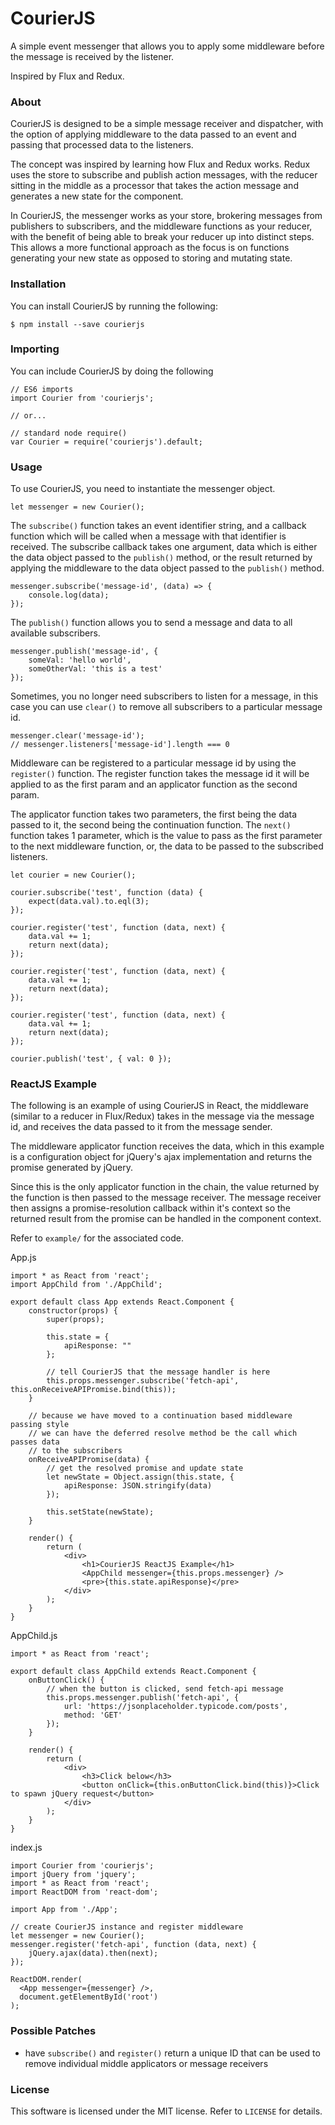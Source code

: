 # CourierJS

A simple event messenger that allows you to apply some middleware before
the message is received by the listener.

Inspired by Flux and Redux.

### About

CourierJS is designed to be a simple message receiver and dispatcher, with the
option of applying middleware to the data passed to an event and passing that
processed data to the listeners.

The concept was inspired by learning how Flux and Redux works. Redux uses the
store to subscribe and publish action messages, with the reducer sitting in the
middle as a processor that takes the action message and generates a new state
for the component.

In CourierJS, the messenger works as your store, brokering messages from publishers
to subscribers, and the middleware functions as your reducer, with the benefit of
being able to break your reducer up into distinct steps. This allows a more functional
approach as the focus is on functions generating your new state as opposed to
storing and mutating state.

### Installation

You can install CourierJS by running the following:

```
$ npm install --save courierjs
```

### Importing

You can include CourierJS by doing the following

```
// ES6 imports
import Courier from 'courierjs';

// or...

// standard node require()
var Courier = require('courierjs').default;
```

### Usage

To use CourierJS, you need to instantiate the messenger object.

```
let messenger = new Courier();
```

The `subscribe()` function takes an event identifier string, and a callback
function which will be called when a message with that identifier is received.
The subscribe callback takes one argument, data which is either the data object
passed to the `publish()` method, or the result returned by applying the middleware
to the data object passed to the `publish()` method.

```
messenger.subscribe('message-id', (data) => {
	console.log(data);
});
```

The `publish()` function allows you to send a message and data to all available
subscribers.

```
messenger.publish('message-id', { 
	someVal: 'hello world', 
	someOtherVal: 'this is a test' 
});
```

Sometimes, you no longer need subscribers to listen for a message, in this case
you can use `clear()` to remove all subscribers to a particular message id.

```
messenger.clear('message-id');
// messenger.listeners['message-id'].length === 0
```

Middleware can be registered to a particular message id by using the `register()`
function. The register function takes the message id it will be applied to as the
first param and an applicator function as the second param.

The applicator function takes two parameters, the first being the data passed to
it, the second being the continuation function. The `next()` function takes 1
parameter, which is the value to pass as the first parameter to the next
middleware function, or, the data to be passed to the subscribed listeners.

```
let courier = new Courier();

courier.subscribe('test', function (data) {
	expect(data.val).to.eql(3);
});

courier.register('test', function (data, next) {
	data.val += 1;
	return next(data);
});

courier.register('test', function (data, next) {
	data.val += 1;
	return next(data);
});

courier.register('test', function (data, next) {
	data.val += 1;
	return next(data);
});

courier.publish('test', { val: 0 });
```

### ReactJS Example

The following is an example of using CourierJS in React, the middleware (similar
to a reducer in Flux/Redux) takes in the message via the message id, and receives
the data passed to it from the message sender. 

The middleware applicator function receives the data, which in this example is
a configuration object for jQuery's ajax implementation and returns the promise
generated by jQuery.

Since this is the only applicator function in the chain, the value returned by
the function is then passed to the message receiver. The message receiver then
assigns a promise-resolution callback within it's context so the returned result
from the promise can be handled in the component context.

Refer to `example/` for the associated code.

App.js
```
import * as React from 'react';
import AppChild from './AppChild';

export default class App extends React.Component {
	constructor(props) {
		super(props);

		this.state = {
			apiResponse: ""
		};
		
		// tell CourierJS that the message handler is here
		this.props.messenger.subscribe('fetch-api', this.onReceiveAPIPromise.bind(this));
	}

	// because we have moved to a continuation based middleware passing style
	// we can have the deferred resolve method be the call which passes data
	// to the subscribers
	onReceiveAPIPromise(data) {
		// get the resolved promise and update state
        let newState = Object.assign(this.state, {
            apiResponse: JSON.stringify(data)
        });

        this.setState(newState);
	}

	render() {
		return (
			<div>
				<h1>CourierJS ReactJS Example</h1>
				<AppChild messenger={this.props.messenger} />
				<pre>{this.state.apiResponse}</pre>
			</div>
		);
	}
}
```

AppChild.js
```
import * as React from 'react';

export default class AppChild extends React.Component {
	onButtonClick() {
		// when the button is clicked, send fetch-api message
		this.props.messenger.publish('fetch-api', {
			url: 'https://jsonplaceholder.typicode.com/posts',
			method: 'GET'
		});
	}

	render() {
		return (
			<div>
				<h3>Click below</h3>
				<button onClick={this.onButtonClick.bind(this)}>Click to spawn jQuery request</button>
			</div>
		);
	}
}
```

index.js
```
import Courier from 'courierjs';
import jQuery from 'jquery';
import * as React from 'react';
import ReactDOM from 'react-dom';

import App from './App';

// create CourierJS instance and register middleware
let messenger = new Courier();
messenger.register('fetch-api', function (data, next) {
	jQuery.ajax(data).then(next);
});

ReactDOM.render(
  <App messenger={messenger} />,
  document.getElementById('root')
);
```

### Possible Patches

- have `subscribe()` and `register()` return a unique ID that can be used to remove individual middle applicators or message receivers

### License

This software is licensed under the MIT license. Refer to `LICENSE` for details.